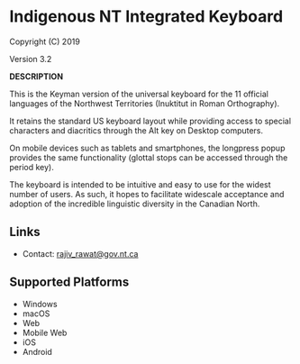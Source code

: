Indigenous NT Integrated Keyboard
=====================

Copyright (C) 2019

Version 3.2

__DESCRIPTION__

This is the Keyman version of the universal keyboard for the 11 official languages of the Northwest Territories (Inuktitut in Roman Orthography).

It retains the standard US keyboard layout while providing access to special characters and diacritics through the Alt key on Desktop computers.

On mobile devices such as tablets and smartphones, the longpress popup provides the same functionality (glottal stops can be accessed through the period key).

The keyboard is intended to be intuitive and easy to use for the widest number of users. As such, it hopes to facilitate widescale acceptance and adoption of the incredible linguistic diversity in the Canadian North.

Links
-----

 * Contact:  rajiv_rawat@gov.nt.ca

Supported Platforms
-------------------
 * Windows
 * macOS
 * Web
 * Mobile Web
 * iOS
 * Android
